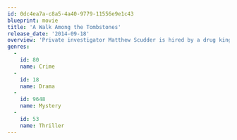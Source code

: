 ```yaml
---
id: 0dc4ea7a-c8a5-4a40-9779-11556e9e1c43
blueprint: movie
title: 'A Walk Among the Tombstones'
release_date: '2014-09-18'
overview: 'Private investigator Matthew Scudder is hired by a drug kingpin to find out who kidnapped and murdered his wife.'
genres:
  -
    id: 80
    name: Crime
  -
    id: 18
    name: Drama
  -
    id: 9648
    name: Mystery
  -
    id: 53
    name: Thriller
---
```

